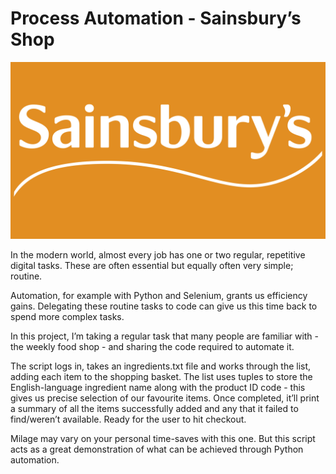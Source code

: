 # Process Automation - Sainsbury’s Shop
![Sainos Logo as banner](./Sainsburys-Emblem.png)

In the modern world, almost every job has one or two regular, repetitive digital tasks. These are often essential but equally often very simple; routine.

Automation, for example with Python and Selenium, grants us efficiency gains. Delegating these routine tasks to code can give us this time back to spend more complex tasks.

In this project, I’m taking a regular task that many people are familiar with - the weekly food shop - and sharing the code required to automate it.

The script logs in, takes an ingredients.txt file and works through the list, adding each item to the shopping basket. The list uses tuples to store the English-language ingredient name along with the product ID code - this gives us precise selection of our favourite items. Once completed, it’ll print a summary of all the items successfully added and any that it failed to find/weren’t available. Ready for the user to hit checkout.

Milage may vary on your personal time-saves with this one. But this script acts as a great demonstration of what can be achieved through Python automation. 